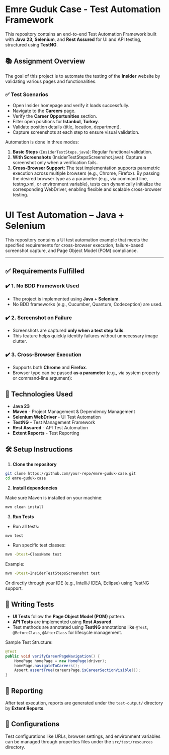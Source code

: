 
# Emre Guduk Case - Test Automation Framework

This repository contains an end-to-end Test Automation Framework built with **Java 23**, **Selenium**, and **Rest Assured** for UI and API testing, structured using **TestNG**.

## 📚 Assignment Overview

The goal of this project is to automate the testing of the **Insider** website by validating various pages and functionalities.

### ✅ Test Scenarios

- Open Insider homepage and verify it loads successfully.
- Navigate to the **Careers** page.
- Verify the **Career Opportunities** section.
- Filter open positions for **Istanbul, Turkey**.
- Validate position details (title, location, department).
- Capture screenshots at each step to ensure visual validation.

Automation is done in three modes:
1. **Basic Steps** (`InsiderTestSteps.java`): Regular functional validation.
2. **With Screenshots** (InsiderTestStepsScreenshot.java): Capture a screenshot only when a verification fails.
3. **Cross-Browser Support:** The test implementation supports parametric execution across multiple browsers (e.g., Chrome, Firefox). By passing the desired browser type as a parameter (e.g., via command line, testng.xml, or environment variable), tests can dynamically initialize the corresponding WebDriver, enabling flexible and scalable cross-browser testing.

# UI Test Automation – Java + Selenium

This repository contains a UI test automation example that meets the specified requirements for cross-browser execution, failure-based screenshot capture, and Page Object Model (POM) compliance.

---

## ✅ Requirements Fulfilled

### ✔️ 1. No BDD Framework Used
- The project is implemented using **Java + Selenium**.
- No BDD frameworks (e.g., Cucumber, Quantum, Codeception) are used.

### ✔️ 2. Screenshot on Failure
- Screenshots are captured **only when a test step fails**.
- This feature helps quickly identify failures without unnecessary image clutter.

### ✔️ 3. Cross-Browser Execution
- Supports both **Chrome** and **Firefox**.
- Browser type can be passed **as a parameter** (e.g., via system property or command-line argument):

## 🚀 Technologies Used

- **Java 23**
- **Maven** - Project Management & Dependency Management
- **Selenium WebDriver** - UI Test Automation
- **TestNG** - Test Management Framework
- **Rest Assured** - API Test Automation
- **Extent Reports** - Test Reporting

## 🛠️ Setup Instructions

1. **Clone the repository**

```bash
git clone https://github.com/your-repo/emre-guduk-case.git
cd emre-guduk-case
```

2. **Install dependencies**

Make sure Maven is installed on your machine:

```bash
mvn clean install
```

3. **Run Tests**

- Run all tests:

```bash
mvn test
```

- Run specific test classes:

```bash
mvn -Dtest=ClassName test
```

Example:

```bash
mvn -Dtest=InsiderTestStepsScreenshot test
```

Or directly through your IDE (e.g., IntelliJ IDEA, Eclipse) using TestNG support.

## 📝 Writing Tests

- **UI Tests** follow the **Page Object Model (POM)** pattern.
- **API Tests** are implemented using **Rest Assured**.
- Test methods are annotated using **TestNG** annotations like `@Test`, `@BeforeClass`, `@AfterClass` for lifecycle management.

Sample Test Structure:

```java
@Test
public void verifyCareerPageNavigation() {
    HomePage homePage = new HomePage(driver);
    homePage.navigateToCareers();
    Assert.assertTrue(careersPage.isCareerSectionVisible());
}
```

## 📄 Reporting

After test execution, reports are generated under the `test-output/` directory by **Extent Reports**.

## 🔧 Configurations

Test configurations like URLs, browser settings, and environment variables can be managed through properties files under the `src/test/resources` directory.